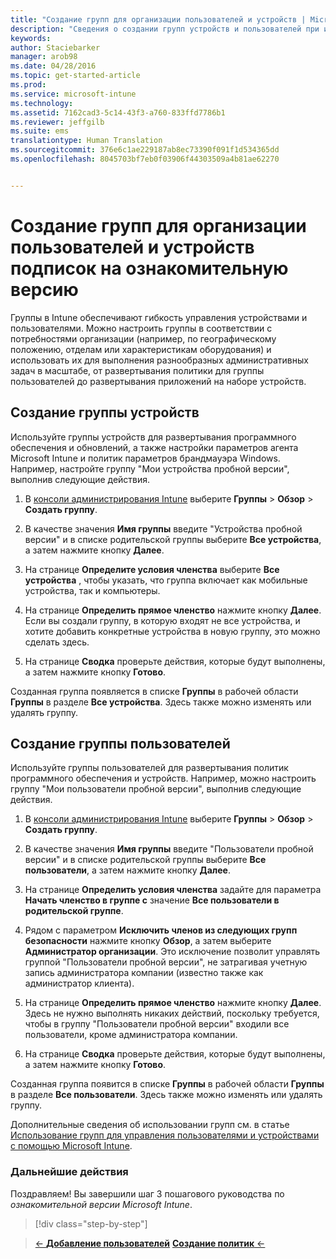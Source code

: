 ```yaml
---
title: "Создание групп для организации пользователей и устройств | Microsoft Intune"
description: "Сведения о создании групп устройств и пользователей при использовании бесплатной 30-дневной ознакомительной версии Intune"
keywords: 
author: Staciebarker
manager: arob98
ms.date: 04/28/2016
ms.topic: get-started-article
ms.prod: 
ms.service: microsoft-intune
ms.technology: 
ms.assetid: 7162cad3-5c14-43f3-a760-833ffd7786b1
ms.reviewer: jeffgilb
ms.suite: ems
translationtype: Human Translation
ms.sourcegitcommit: 376e6c1ae229187ab8ec73390f091f1d534365dd
ms.openlocfilehash: 8045703bf7eb0f03906f44303509a4b81ae62270


---
```


# Создание групп для организации пользователей и устройств подписок на ознакомительную версию
Группы в Intune обеспечивают гибкость управления устройствами и пользователями. Можно настроить группы в соответствии с потребностями организации (например, по географическому положению, отделам или характеристикам оборудования) и использовать их для выполнения разнообразных административных задач в масштабе, от развертывания политики для группы пользователей до развертывания приложений на наборе устройств.

## Создание группы устройств
Используйте группы устройств для развертывания программного обеспечения и обновлений, а также настройки параметров агента Microsoft Intune и политик параметров брандмауэра Windows. Например, настройте группу "Мои устройства пробной версии", выполнив следующие действия.

1.  В [консоли администрирования Intune](https://manage.microsoft.com/) выберите **Группы** &gt; **Обзор** &gt; **Создать группу**.

2.  В качестве значения **Имя группы** введите "Устройства пробной версии" и в списке родительской группы выберите **Все устройства**, а затем нажмите кнопку **Далее**.

3.  На странице **Определите условия членства** выберите **Все устройства** , чтобы указать, что группа включает как мобильные устройства, так и компьютеры.

4.  На странице **Определить прямое членство** нажмите кнопку **Далее**. Если вы создали группу, в которую входят не все устройства, и хотите добавить конкретные устройства в новую группу, это можно сделать здесь.

5.  На странице **Сводка** проверьте действия, которые будут выполнены, а затем нажмите кнопку **Готово**.

Созданная группа появляется в списке **Группы** в рабочей области **Группы** в разделе **Все устройства**. Здесь также можно изменять или удалять группу.

## Создание группы пользователей
Используйте группы пользователей для развертывания политик программного обеспечения и устройств. Например, можно настроить группу "Мои пользователи пробной версии", выполнив следующие действия.

1.  В [консоли администрирования Intune](https://manage.microsoft.com/) выберите **Группы** &gt; **Обзор** &gt; **Создать группу**.

2.  В качестве значения **Имя группы** введите "Пользователи пробной версии" и в списке родительской группы выберите **Все пользователи**, а затем нажмите кнопку **Далее**.

3.  На странице **Определить условия членства** задайте для параметра **Начать членство в группе с** значение **Все пользователи в родительской группе**.

4.  Рядом с параметром **Исключить членов из следующих групп безопасности** нажмите кнопку **Обзор**, а затем выберите **Администратор организации**. Это исключение позволит управлять группой "Пользователи пробной версии", не затрагивая учетную запись администратора компании (известно также как администратор клиента).

5.  На странице **Определить прямое членство** нажмите кнопку **Далее**. Здесь не нужно выполнять никаких действий, поскольку требуется, чтобы в группу "Пользователи пробной версии" входили все пользователи, кроме администратора компании.

6.  На странице **Сводка** проверьте действия, которые будут выполнены, а затем нажмите кнопку **Готово**.

Созданная группа появится в списке **Группы** в рабочей области **Группы** в разделе **Все пользователи**. Здесь также можно изменять или удалять группу.

Дополнительные сведения об использовании групп см. в статье [Использование групп для управления пользователями и устройствами с помощью Microsoft Intune](/Intune/Deploy-Use/use-groups-to-manage-users-and-devices-with-microsoft-intune).

### Дальнейшие действия
Поздравляем! Вы завершили шаг 3 пошагового руководства по *ознакомительной версии Microsoft Intune*.

>[!div class="step-by-step"]

>[&larr; **Добавление пользователей**](.\get-started-with-a-30-day-trial-of-microsoft-intune-step-2.md) [**Создание политик** &larr;](.\get-started-with-a-30-day-trial-of-microsoft-intune-step-4.md)  



<!--HONumber=Jul16_HO3-->


